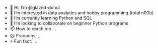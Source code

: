 - 👋 Hi, I’m @glazed-donut
- 👀 I’m interested in data analytics and hobby programming (total n00b)
- 🌱 I’m currently learning Python and SQL  
- 💞️ I’m looking to collaborate on beginner Python programs
- 📫 How to reach me ...
- 😄 Pronouns: ...
- ⚡ Fun fact: ...

<!---
glazed-donut/glazed-donut is a ✨ special ✨ repository because its `README.md` (this file) appears on your GitHub profile.
You can click the Preview link to take a look at your changes.
--->
